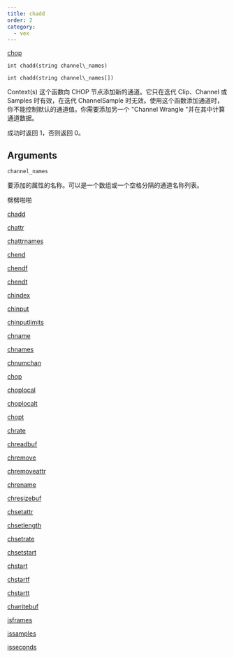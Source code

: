 ```yaml
---
title: chadd
order: 2
category:
  - vex
---
```


[chop](../contexts/chop.html)

`int chadd(string channel\_names)`

`int chadd(string channel\_names[])`

Context(s) 这个函数向 CHOP 节点添加新的通道。它只在迭代 Clip、Channel 或 Samples 时有效，在迭代 ChannelSample 时无效。使用这个函数添加通道时，你不能控制默认的通道值。你需要添加另一个 "Channel Wrangle "并在其中计算通道数据。

成功时返回 1，否则返回 0。

## Arguments

`channel_names`

要添加的属性的名称。可以是一个数组或一个空格分隔的通道名称列表。

劈劈啪啪

[chadd](chadd.html)

[chattr](chattr.html)

[chattrnames](chattrnames.html)

[chend](chend.html)

[chendf](chendf.html)

[chendt](chendt.html)

[chindex](chindex.html)

[chinput](chinput.html)

[chinputlimits](chinputlimits.html)

[chname](chname.html)

[chnames](chnames.html)

[chnumchan](chnumchan.html)

[chop](chop.html)

[choplocal](choplocal.html)

[choplocalt](choplocalt.html)

[chopt](chopt.html)

[chrate](chrate.html)

[chreadbuf](chreadbuf.html)

[chremove](chremove.html)

[chremoveattr](chremoveattr.html)

[chrename](chrename.html)

[chresizebuf](chresizebuf.html)

[chsetattr](chsetattr.html)

[chsetlength](chsetlength.html)

[chsetrate](chsetrate.html)

[chsetstart](chsetstart.html)

[chstart](chstart.html)

[chstartf](chstartf.html)

[chstartt](chstartt.html)

[chwritebuf](chwritebuf.html)

[isframes](isframes.html)

[issamples](issamples.html)

[isseconds](isseconds.html)
